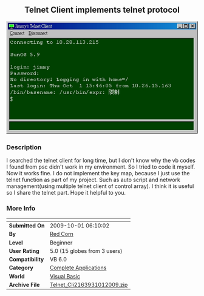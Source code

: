 ﻿<div align="center">

## Telnet Client implements telnet protocol

<img src="PIC200910161594849.jpg">
</div>

### Description

I searched the telnet client for long time, but I don't know why the vb codes I found from psc didn't work in my environment. So I tried to code it myself. Now it works fine. I do not implement the key map, because I just use the telnet function as part of my project. Such as auto script and network management(using multiple telnet client of control array). I think it is useful so I share the telnet part. Hope it helpful to you.
 
### More Info
 


<span>             |<span>
---                |---
**Submitted On**   |2009-10-01 06:10:02
**By**             |[Red Corn](https://github.com/Planet-Source-Code/PSCIndex/blob/master/ByAuthor/red-corn.md)
**Level**          |Beginner
**User Rating**    |5.0 (15 globes from 3 users)
**Compatibility**  |VB 6\.0
**Category**       |[Complete Applications](https://github.com/Planet-Source-Code/PSCIndex/blob/master/ByCategory/complete-applications__1-27.md)
**World**          |[Visual Basic](https://github.com/Planet-Source-Code/PSCIndex/blob/master/ByWorld/visual-basic.md)
**Archive File**   |[Telnet\_Cli2163931012009\.zip](https://github.com/Planet-Source-Code/red-corn-telnet-client-implements-telnet-protocol__1-72506/archive/master.zip)








